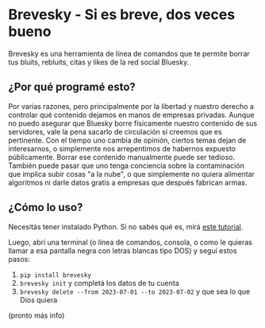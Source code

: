 # Brevesky - Si es breve, dos veces bueno

Brevesky es una herramienta de línea de comandos que te permite borrar tus bluits, rebluits, citas y likes de la red social Bluesky.

## ¿Por qué programé esto?

Por varias razones, pero principalmente por la libertad y nuestro derecho a controlar qué contenido dejamos en manos de empresas privadas.
Aunque no puedo asegurar que Bluesky borre físicamente nuestro contenido de sus servidores, vale la pena sacarlo de circulación si creemos que es pertinente.
Con el tiempo uno cambia de opinión, ciertos temas dejan de interesarnos, o simplemente nos arrepentimos de habernos expuesto públicamente. Borrar ese contenido manualmente puede ser tedioso.
También puede pasar que uno tenga conciencia sobre la contaminación que implica subir cosas "a la nube", o que simplemente no quiera alimentar algoritmos ni darle datos gratis a empresas que después fabrican armas.

## ¿Cómo lo uso?

Necesitás tener instalado Python. Si no sabés qué es, mirá [este tutorial](https://kinsta.com/es/base-de-conocimiento/instalar-python/).

Luego, abrí una terminal (o línea de comandos, consola, o como le quieras llamar a esa pantalla negra con letras blancas tipo DOS) y seguí estos pasos:

1. `pip install brevesky`
2. `brevesky init` y completá los datos de tu cuenta
3. `brevesky delete --from 2023-07-01 --to 2023-07-02` y que sea lo que Dios quiera

(pronto más info)
